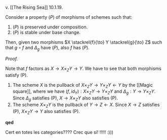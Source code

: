 v. [[The Rising Sea]] 10.1.19.

Consider a property $(P)$ of morphisms of schemes such that:
1. $(P)$ is preserved under composition.
2. $(P)$ is stable under base change.

Then, given two morphisms $X \stackrel{f}{\to} Y \stackrel{g}{\to} Z$ such that $g \circ f$ and $\Delta_g$ have $(P)$, also $f$ has $(P)$.

*Proof.*

Note that $f$ factors as $X \to X \times_Z Y \to Y$. We have to see that both morphisms satisfy (P).

1. The scheme $X$ is the pullback of $X \times_Z Y \to Y \times_Z Y \leftarrow Y$ by the [[Magic square]], where we have $(f, id_Y): X \times_Z Y \to Y \times_Z Y$ and $\Delta_g: Y \to Y \times_Z Y$. Since $\Delta_g$ satisfies (P), $X \to X \times_Z Y$ also satisfies (P).
2. The scheme $X \times_Z Y$ is the pullback of $Y \to Z \leftarrow X$. Since $X \to Z$ satisfies (P), $X \times_Z Y \to Y$ also satisfies (P).

**qed**

Cert en totes les categories???? Crec que sí! !!!!! :)))
